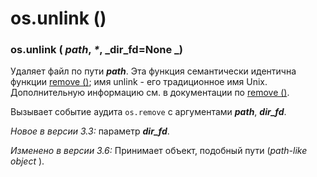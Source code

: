 # os.unlink ()

### os.unlink ( _path_, _\*_, _dir\_fd=None _)

Удаляет файл по пути _**path**_. Эта функция семантически идентична функции [remove ()](os.remove.md); имя unlink - его традиционное имя Unix. Дополнительную информацию см. в документации по [remove ()](os.remove.md).

Вызывает событие аудита `os.remove` с аргументами _**path**_, _**dir\_fd**_.

_Новое в версии 3.3:_ параметр _**dir\_fd**_.

_Изменено в версии 3.6:_ Принимает объект, подобный пути (_path-like object_ ).
